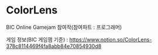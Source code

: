 # ColorLens
BIC Online Gamejam 참여작(참여파트 : 프로그래머)

게임 정보(BIC 게임잼 기준) : https://www.notion.so/ColorLens-378c8114469f4fa8abb84e70854930d8
